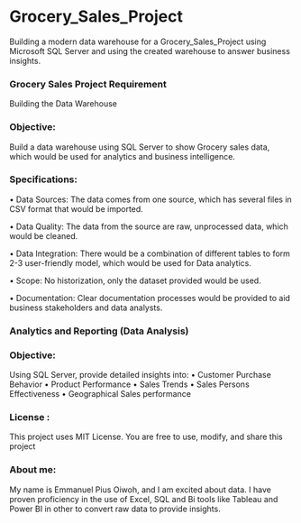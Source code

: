 # Grocery_Sales_Project
Building a modern data warehouse for a Grocery_Sales_Project using Microsoft SQL Server and using the created warehouse to answer business insights.

### Grocery Sales Project Requirement
Building the Data Warehouse

### Objective: 
Build a data warehouse using SQL Server to show Grocery sales data, which would be used for analytics and business intelligence.
### Specifications: 
•	Data Sources: The data comes from one source, which has several files in CSV format that would be imported.

•	Data Quality: The data from the source are raw, unprocessed data, which would be cleaned.

•	Data Integration: There would be a combination of different tables to form 2-3 user-friendly model, which would be used for Data analytics.

•	Scope: No historization, only the dataset provided would be used.

•	Documentation: Clear documentation processes would be provided to aid business stakeholders and data analysts.

### Analytics and Reporting (Data Analysis)
### Objective: 
Using SQL Server, provide detailed insights into:
•	Customer Purchase Behavior
•	Product Performance
•	Sales Trends
•	Sales Persons Effectiveness
•	Geographical Sales performance

### License :
This project uses MIT License. You are free to use, modify, and share this project 

### About me:
My name is Emmanuel Pius Oiwoh, and I am excited about data. I have proven proficiency in the use of Excel, SQL and Bi tools like Tableau and Power BI in other to convert raw data to provide insights.
